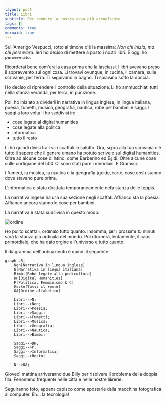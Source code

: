 ```yaml
---
layout: post
title: Libri
subtitle: Per rendere la nostra casa più accogliente
tags: []
comments: true
mermaid: true
---
```


Sull'Amerigo Vespucci, sotto al timone c'è la massima: *Non chi inizia, ma chi
persevera*. Ieri ho deciso di mettere a posto i nostri libri. E oggi ho
perseverato.

Ricorderai bene com'era la casa prima che la lasciassi. I libri avevano preso
il sopravvento sul ogni cosa. Li trovavi ovunque, in cucina, il camera, sulle
scrivanie, per terra. Ti seguivano in bagno. Ti spiavano sotto la doccia.

Ho deciso di riprendere il controllo della situazione. Li ho ammucchiati tutti
nella stanza veranda, per terra, in punizione.

Poi, ho iniziato a dividerli in narrativa in lingua inglese, in lingua
italiana, poesia, fumetti, musica, geografia, nautica, robe per bambini e
saggi. I saggi a loro volta li ho suddivisi in:

- cose legate al digital humanities
- cose legate alla politica
- informatica
- tutto il resto

Li ho quindi divisi tra i vari scaffali in salotto. Ora, sopra alla tua
scrivania c'è tutto il sapere che il genere umano ha potuto scrivere sul digital
humanities. Oltre ad alcune cose di latino, come Barberino ed Egidi. Oltre
alcune cose sulle cortigiane del 500. Ci sono stati pure i meridiani. E
Gramsci.

I fumetti, la musica, la nautica e la geografia (guide, carte, cose così)
stanno dove stavano pure prima.

L'informatica è stata dirottata temporaneamente nella stanza delle teppis.

La narrativa ingese ha una sua sezione negli scaffali. Affianco sta la poesia.
Affianco ancora stanno le cose per bambini.

La narrativa è stata suddivisa in questo modo:

![ordine](https://imgs.xkcd.com/comics/bookshelf_sorting.png)

Ho pulito scaffali, ordinato tutto quanto. Insomma, per i prossimi 15 minuti
sarà la stanza più ordinata del mondo. Poi ritornerà, lentamente, il caos
primordiale, che ha dato orgine all'universo e tutto quanto.

Il diagramma dell'ordinamento è quindi il seguente:
```mermaid
graph LR;
    Nen[Narrativa in lingua inglese]
    N[Narrativa in lingua italiana]
    Bimbi[Robe legate alla pedicultura]
    DH[Digital Humanities]
    P[Politica, Femminismo & C]
    Resto[Tutto il resto]
    OA[Ordine alfabetico]

    Libri-->N;
    Libri-->Nen;
    Libri-->Poesia;
    Libri-->Saggi;
    Libri-->Fumetti;
    Libri-->Musica;
    Libri-->Geografia;
    Libri-->Nautica;
    Libri-->Bimbi;

    Saggi-->DH;
    Saggi-->P;
    Saggi-->Informatica;
    Saggi-->Resto;

    N-->OA;
```

Giovedì mattina arriveranno due Billy per risolvere il problema della doppia
fila. Fenomeno frequente nelle città e nelle nostre librerie.

Seguiranno foto, appena capisco come spostarle dalla macchina fotografica al computer. Eh... la tecnologia!
